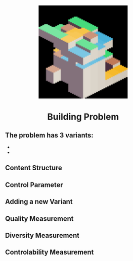 <p align="center">
	<img height="300px" src="../../../images/building/example.png"/>
</p>
<h1 align="center">
Building Problem
</h1>

The problem has 3 variants:
- 
-
-

## Content Structure


## Control Parameter


## Adding a new Variant


## Quality Measurement


## Diversity Measurement


## Controlability Measurement
